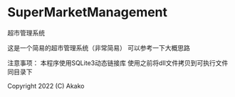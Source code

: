# SuperMarketManagement
超市管理系统

这是一个简易的超市管理系统（非常简易）
可以参考一下大概思路

注意事项：
本程序使用SQLite3动态链接库
使用之前将dll文件拷贝到可执行文件同目录下

Copyright 2022 (C) Akako